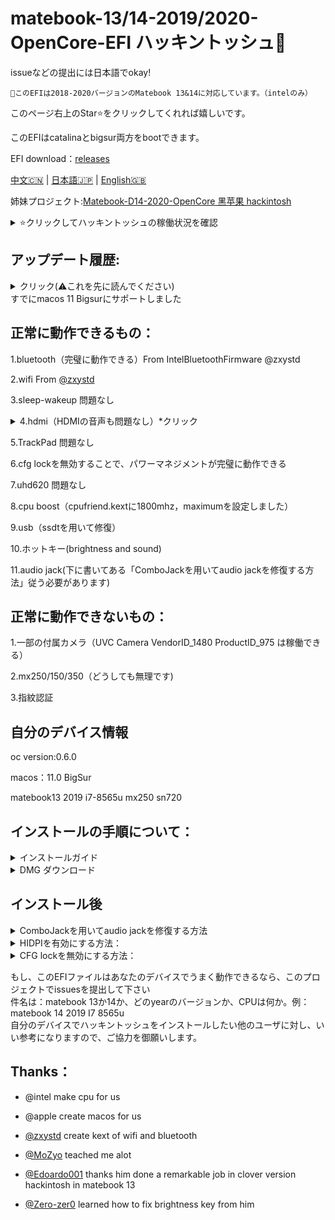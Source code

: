 # matebook-13/14-2019/2020-OpenCore-EFI  ハッキントッシュ  


issueなどの提出には日本語でokay!  

```
このEFIは2018-2020バージョンのMatebook 13&14に対応しています。（intelのみ）
```

このページ右上のStar⭐️をクリックしてくれれば嬉しいです。  

このEFIはcatalinaとbigsur両方をbootできます。  

EFI download：[releases](https://github.com/ske1996/matebook-13-2019-oc-efi/releases)  


[中文🇨🇳](readme.md) | [日本語🇯🇵](readme-jp.md) | [English🇬🇧](readme-en.md)  


姉妹プロジェクト:[Matebook-D14-2020-OpenCore 黑苹果 hackintosh  ](https://github.com/ske1996/Matebook-D14-2020-hackintosh)  

<details>  
<summary>⭐️クリックしてハッキントッシュの稼働状況を確認</summary>  
  
![image](https://i0.hdslb.com/bfs/article/0d73e23780c4a4a5b80b1e956dc8957bb95f3372.jpg@1320w_880h.webp)  
![image](https://i0.hdslb.com/bfs/article/3c89fd7615510c1b2e9efa1c6024348b4b635abc.jpg@1320w_1760h.webp)  

</details>   

       

## アップデート履歴:  
<details>  
<summary>クリック(⚠️これを先に読んでください)</summary>  
  
- 20200918:  
二つのfakepcidのkextと一部の無意味のものを削除し、さらにwifiとbluetoothの衝突issueを解決しました。    

- 20200917:  
最新のAirportItlwmを使用していますので、これからheliportは必要なくなります、さらにOCを0.6.1にアップグレードしました  
bigsurとcatalinaのEFIファイルを分けましたので、自分のOSバージョンに応じてダウンロードする必要があります。  




- 20200916:  
delete more useless kext and ssdt,this version will take less ram,and upgrade opencore to 0.6.1  

 
- 20200905:   
イースター・エッグが含まれています+SMCLightSensor.kext  

 
 
- 20200822:  
一部の無意味のssdtを削除しました。  

  
- 20200814:  
V0814のEFIはcatalinaとbigsur両方をbootできるようにしました、一部のssdtを作り直しました。  

- 20200806:  
OpenCoreをオフィシャルの0.6.0にアップグレードしました。  


- 20200802:  
updated itlwmx.kext for 2020ver laptop,[click for download](https://github.com/ske1996/matebook-13-2019-oc-efi/raw/master/itlwmx%20beta0802.zip) 

- 20200728:  
itlwm.kextとHeliPort.dmgをpublic betaバージョンに更新しました  
HeliPort.dmgの使い方：macOSでダブルクリックでインストールする  


- 20200725:  
Macos 10.15.6までに対応できることを判明した   

- 20200724:  
opencoreを0.5.9にアップグレードしました。  

- 20200715:  
audio jackを修復しました。方法は下の「ComboJackを用いてaudio jackを修復する方法」に書いてあります。  

- 20200712:  
このEFIファイルは matebook 13/14 2019で動作できるのを判明しました。  
そして、2020 versionでの動作状況は以下となります:  
wifiのkextはload不能,他の部分は 2019 version,と同じでうまう動作できる.  
原因は2020 versionには第二世代のac9560を使用しているらしいです、今後には、修復を期待できると考えています。


- 20200710:  
マックOSをインストールするためのclover EFIを添付しました、    
このclover EFIファイルはマックOSをbootすることにも使えるのですが、  
opencore(oc) efiを使ってマックOSをbootすることをお勧めします.  


- 20200709:  
1.新しい　MLB,ROM,Serial numberをアップデートしました   
2.緊急修復に使うWRCOVERY.BINを添付しました、このファィルはrecoveryから抽出したものです  
使い方:SSDのESRにコピーして下さい

![image](https://github.com/ske1996/matebook-13-2019-oc-efi/blob/master/%E6%9D%82%E9%A1%B9/recovery.png?raw=true)   

</details>  
すでにmacos 11 Bigsurにサポートしました  

## 正常に動作できるもの：

1.bluetooth（完璧に動作できる）From IntelBluetoothFirmware @zxystd

2.wifi  From [@zxystd](https://github.com/OpenIntelWireless/itlwm)  

3.sleep-wakeup 問題なし

<details>  
<summary>4.hdmi（HDMIの音声も問題なし）*クリック</summary>   
  
⭕️MataBook 13 2018-2020 そのまま使えます。  
❌MataBook 14 2019-2020 config.plistのFramebuffer部分を [この内容に変更する必要があり](https://github.com/ske1996/matebook-13-2019-oc-efi/issues/49)  
ただし、MataBook 14ではそのままに使えるケースもありますので、もしHDMIに問題がなければ、config.plistを編集しないのがおすすめです。  

 </details>   
 
5.TrackPad 問題なし  

6.cfg lockを無効することで、パワーマネジメントが完璧に動作できる  

7.uhd620 問題なし  

8.cpu boost（cpufriend.kextに1800mhz，maximumを設定しました）  

9.usb（ssdtを用いて修復）

10.ホットキー(brightness and sound)  

11.audio jack(下に書いてある「ComboJackを用いてaudio jackを修復する方法」従う必要があります)


  
## 正常に動作できないもの：  


1.一部の付属カメラ（UVC Camera VendorID_1480 ProductID_975 は稼働できる） 

2.mx250/150/350（どうしても無理です)  
  
3.指紋認証  


  
## 自分のデバイス情報     

oc version:0.6.0  

macos：11.0 BigSur    

matebook13 2019 i7-8565u mx250 sn720  



## インストールの手順について：  
<details>  
<summary>インストールガイド</summary>   
    
    
下の外部ページを参考して下さい：  
（このガイドは最高のものですが、一定の英語能力が必要です）　　

https://dortania.github.io/vanilla-laptop-guide/preparations/installer-overview.html  
</details>   
 

<details>  
<summary>DMG ダウンロード</summary>   
  
（上のガイドでは、インストールimgをダウンロードすることにマックOSのデバイス(Hackintosh可)が必要です）    

もし手元にはマックOSのデイバスを持っていない場合：  


  
下のリンクからOSをインストールするに使うimgをダウンロード可能:  
https://blog.daliansky.net/macOS-Catalina-10.15.5-19F96-Release-version-with-Clover-5118-original-image-Double-EFI-Version-UEFI-and-MBR.html  
 
上記の外部ページは中国語で記載されていますので、chromeの翻訳機能をお勧めします.

上記のページでimgをダウンロードするリンクを速く見つかるために以下の文字をそのページでサーチして下さい:  

10.15.5 19F101 双EFI分区版
    
      
  
</details>   


## インストール後


<details>  
<summary>ComboJackを用いてaudio jackを修復する方法</summary>   

![image](https://github.com/ske1996/matebook-13-2019-oc-efi/blob/master/%E6%9D%82%E9%A1%B9/audiojack.png?raw=true)  

From Heporis:  　　

https://github.com/randomprofilename/ComboJack


1.私の倉庫から[ComboJack-master.zip(クリック)](https://github.com/ske1996/matebook-13-2019-oc-efi/raw/master/ComboJack-master.zip)をダウンロード  
2.ターミナルでComboJack_Installer/install.shを実行します  
3.再起動します
  
  
</details>   


<details>  
<summary>HIDPIを有効にする方法：</summary>   
    
  
  
https://github.com/xzhih/one-key-hidpi
 

自分の例：  
1. enable HiDPi (with patch/inject EDID)ーーーーーーー 一番目のステップで"2"を選んで下さい
2. macbook pro   
3. input 6    
4. input  1600x1066 1343x895 2160x1440  

</details>   
  
  

<details>  
<summary>CFG lockを無効にする方法：</summary>   
    
    
upgrade your bios to 1.28,could be downloaded in HUAWEI's official page    


1.Format a usb memory to fat32  

2.create a new floder named "EFI" at root  

3.create a new floder named "BOOT" At /EFI  

4.download [cfgunlock.zip(クリック)](https://github.com/ske1996/matebook-13-2019-oc-efi/raw/master/cfgunlock.zip)  

5.copy bootx64.efi from cfgunlock.zip to EFI/BOOT in your usb 

Restart and boot with this usb  

After you boot   

Press alt and "+" in same time  

And use ↑and↓ in your keyboard to find "cpusetup"  


And press enter in keyboard to enter "cpusetup"  


You will see this.  
![image](https://github.com/ske1996/matebook-13-2019-oc-efi/blob/master/%E6%9D%82%E9%A1%B9/RU.jpg?raw=true)

  
0030-0E in your computer must be 01  

Use ←→↑↓ key to pick it and press enter  

Then,put "00" in  

Then,press ctrl and w in same time to save setting   

If save successfully,it will tell you like"update written"(i forget it)  

And alt+q to quit  

Btw.DO NOT use opencore to boot what i uploaded  

That is all of how to unlock cfg in matebook13 2019  

And you will get a perfect power management  

</details>   

      
      

もし、このEFIファイルはあなたのデバイスでうまく動作できるなら、このプロジェクトでissuesを提出して下さい  
件名は：matebook 13か14か、どのyearのバージョンか、CPUは何か。例：matebook 14 2019 I7 8565u  
自分のデバイスでハッキントッシュをインストールしたい他のユーザに対し、いい参考になりますので、ご協力を御願いします。

## Thanks：

- @intel make cpu for us

- @apple create macos for us
 
- [@zxystd](https://github.com/OpenIntelWireless/itlwm) create kext of wifi and bluetooth  

- [@MoZyo](https://github.com/MoZyo/RedmiBook-13-10th-Gen-Intel-Hackintosh) teached me alot

- [@Edoardo001](https://github.com/Edoardo001/Matebook-13-Hackintosh)  thanks him done a remarkable job in clover version hackintosh in matebook 13

- [@Zero-zer0](https://github.com/Zero-zer0) learned how to fix brightness key from him
